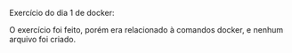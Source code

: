 Exercício do dia 1  de docker:

O exercício foi feito, porém era relacionado à comandos docker, e nenhum arquivo foi criado.
